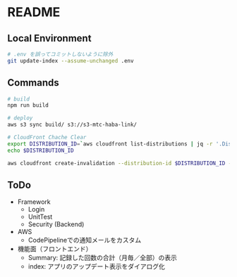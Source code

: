 # README

## Local Environment

```sh
# .env を誤ってコミットしないように除外
git update-index --assume-unchanged .env
```

## Commands

```sh
# build
npm run build

# deploy
aws s3 sync build/ s3://s3-mtc-haba-link/

# CloudFront Chache Clear
export DISTRIBUTION_ID=`aws cloudfront list-distributions | jq -r '.DistributionList.Items[0].Id'`
echo $DISTRIBUTION_ID

aws cloudfront create-invalidation --distribution-id $DISTRIBUTION_ID --paths "/*"
```

## ToDo

- Framework
  - Login
  - UnitTest
  - Security (Backend)
- AWS
  - CodePipelineでの通知メールをカスタム
- 機能面（フロントエンド）
  - Summary: 記録した回数の合計（月毎／全部）の表示
  - index: アプリのアップデート表示をダイアログ化
